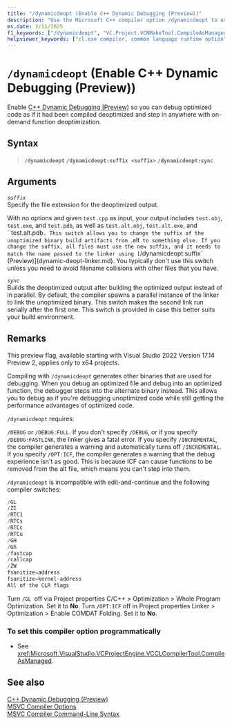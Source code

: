 ```yaml
---
title: "/dynamicdeopt (Enable C++ Dynamic Debugging (Preview))"
description: "Use the Microsoft C++ compiler option /dynamicdeopt to use C++ Dynamic Debugging."
ms.date: 3/11/2025
f1_keywords: ["/dynamicdeopt", "VC.Project.VCNMakeTool.CompileAsManaged", "VC.Project.VCCLCompilerTool.CompileAsManaged"]
helpviewer_keywords: ["cl.exe compiler, common language runtime option", "-dynamicdeopt compiler option [C++]", "dynamicdeopt compiler option [C++]", "/clr compiler option [C++]", "Managed Extensions for C++, compiling", "common language runtime, /clr compiler option"]
---
```

# `/dynamicdeopt` (Enable C++ Dynamic Debugging (Preview))

Enable [C++ Dynamic Debugging (Preview)](/visualstudio/debugger/cpp-dynamic-debugging.md) so you can debug optimized code as if it had been compiled deoptimized and step in anywhere with on-demand function deoptimization.

## Syntax

> **`/dynamicdeopt`**
> **`/dynamicdeopt:suffix <suffix>`**
> **`/dynamicdeopt:sync`**

## Arguments

*`suffix`*\
Specify the file extension for the deoptimized output.

With no options and given `test.cpp` as input, your output includes `test.obj`, `test.exe`, and `test.pdb`, as well as `test.alt.obj`, `test.alt.exe`, and ``test.alt.pdb`. This switch allows you to change the suffix of the unoptimized binary build artifacts from `.alt` to something else. If you change the suffix, all files must use the new suffix, and it needs to match the name passed to the linker using [`/dynamicdeopt:suffix` (Preview)](dynamic-deopt-linker.md). You typically don't use this switch unless you need to avoid filename collisions with other files that you have.

*`sync`*\
Builds the deoptimized output after building the optimized output instead of in parallel. By default, the compiler spawns a parallel instance of the linker to link the unoptimized binary. This switch makes the second link run serially after the first one. This switch is provided in case this better suits your build environment.

## Remarks

This preview flag, available starting with Visual Studio 2022 Version 17.14 Preview 2, applies only to x64 projects.

Compiling with `/dynamicdeopt` generates other binaries that are used for debugging. When you debug an optimized file and debug into an optimized function, the debugger steps into the alternate binary instead. This allows you to debug as if you're debugging unoptimized code while still getting the performance advantages of optimized code. 

`/dynamicdeopt` requires:

`/DEBUG` or `/DEBUG:FULL`. If you don't specify `/DEBUG`, or if you specify `/DEBUG:FASTLINK`, the linker gives a fatal error.
If you specify `/INCREMENTAL`, the compiler generates a warning and automatically turns off `/INCREMENTAL`.
If you specify `/OPT:ICF`, the compiler generates a warning that the debug experience isn't as good. This is because ICF can cause functions to be removed from the alt file, which means you can't step into them.

`/dynamicdeopt` is incompatible with edit-and-continue and the following compiler switches:

```cpp
/GL
/ZI
/RTC1
/RTCs
/RTCc
/RTCu
/GH
/Gh
/fastcap
/callcap
/ZW
fsanitize=address
fsanitize=kernel-address
All of the CLR flags
```

Turn `/GL `off via Project properties C/C++ > Optimization > Whole Program Optimization. Set it to **No**.
Turn `/OPT:ICF` off in Project properties Linker > Optimization > Enable COMDAT Folding. Set it to **No**.

### To set this compiler option programmatically

- See <xref:Microsoft.VisualStudio.VCProjectEngine.VCCLCompilerTool.CompileAsManaged>.

## See also

[C++ Dynamic Debugging (Preview)](/visualstudio/debugger/cpp-dynamic-debugging.md)\
[MSVC Compiler Options](compiler-options.md)\
[MSVC Compiler Command-Line Syntax](compiler-command-line-syntax.md)
